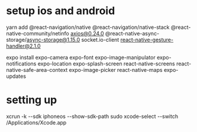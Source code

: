# setup ios and android
yarn add 
@react-navigation/native @react-navigation/native-stack @react-native-community/netinfo axios@0.24.0 @react-native-async-storage/async-storage@1.15.0 socket.io-client react-native-gesture-handler@2.1.0

expo install 
expo-camera expo-font expo-image-manipulator expo-notifications expo-location expo-splash-screen react-native-screens react-native-safe-area-context expo-image-picker react-native-maps expo-updates

# setting up
xcrun -k --sdk iphoneos --show-sdk-path
sudo xcode-select --switch /Applications/Xcode.app
